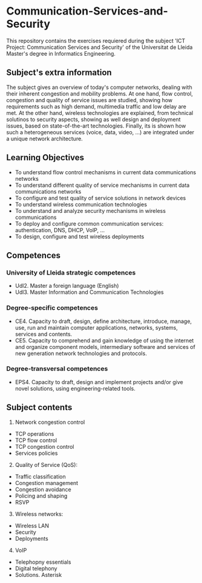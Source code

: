 # Communication-Services-and-Security

This repository contains the exercises requiered during the subject 'ICT Project: Communication Services and Security' of the Universitat de Lleida Master's degree in Informatics Engineering.

## Subject's extra information
The subject gives an overview of today's computer networks, dealing with their inherent congestion and mobility problems. At one hand, flow control, congestion and quality of service issues are studied, showing how requirements such as high demand, multimedia traffic and low delay are met. At the other hand, wireless technologies are explained, from technical solutinos to security aspects, showing as well design and deployment issues, based on state-of-the-art technologies. Finally, its is shown how such a heterogeneous
services (voice, data, video, ...) are integrated under a unique network architecture.

## Learning Objectives
- To understand flow control mechanisms in current data communications networks
- To understand different quality of service mechanisms in current data communications networks
- To configure and test quality of service solutions in network devices
- To understand wireless communication technologies
- To understand and analyze security mechanisms in wireless communications
- To deploy and configure common communication services: authentication, DNS, DHCP, VoIP, ...
- To design, configure and test wireless deployments

## Competences
### University of Lleida strategic competences
- Udl2. Master a foreign language (English)
- Udl3. Master Information and Communication Technologies

### Degree-specific competences
- CE4. Capacity to draft, design, define architecture, introduce, manage, use, run and maintain computer applications, networks, systems, services and contents.
- CE5. Capacity to comprehend and gain knowledge of using the internet and organize component models, intermediary software and services of new generation network technologies and protocols.

### Degree-transversal competences
- EPS4. Capacity to draft, design and implement projects and/or give novel solutions, using engineering-related tools.

## Subject contents
1. Network congestion control
  - TCP operations
  - TCP flow control
  - TCP congestion control
  - Services policies
2. Quality of Service (QoS):
  - Traffic classification
  - Congestion management
  - Congestion avoidance
  - Policing and shaping
  - RSVP
3. Wireless networks:
  - Wireless LAN
  - Security
  - Deployments
4. VoIP
  - Telephopny essentials
  - Digital telephony
  - Solutions. Asterisk
